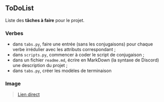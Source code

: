## ToDoList

Liste des **tâches à faire** pour le projet.

### Verbes

- dans `tabs.py`, faire une entrée (sans les conjugaisons) pour chaque verbe irrédulier avec les attributs correspondant ;
- dans `scripts.py`, commencer à coder le script de conjugaison ;
- dans un fichier `readme.md`, écrire en MarkDown (la syntaxe de Discord) une description du projet ;
- dans `tabs.py`, créer les modèles de terminaison

### Image

> [Lien direct](https://cdn.discordapp.com/attachments/1214669092632404018/1214972985656615054/Capture_decran_2024-03-06_a_17.28.37.png?ex=65fb0ec4&is=65e899c4&hm=67e9d986c5d548bee6b7497bf04a0d0e6b3ab7d11b607f7fdd1c559e4cef7ad8&)

